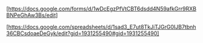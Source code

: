 [https://docs.google.com/forms/d/1wDcEgzPfVtCBT6dsdd4N59afkGrr9RXBBNPeGhAw3Bs/edit]

[https://docs.google.com/spreadsheets/d/1sad3_E7ut8TkJiTJGrG0IJB7tbnh36CBCsdoaeDeGyk/edit?gid=1931255490#gid=1931255490]
